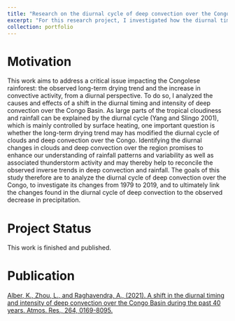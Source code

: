 ```yaml
---
title: "Research on the diurnal cycle of deep convection over the Congo"
excerpt: "For this research project, I investigated how the diurnal timing and intensity of deep convection has shifted during the past 40 years, using GridSat-B1 and MODIS satellite and ERA5 reanalysis data. I further analyzed how the changes in the diurnal cycle of convection might be related to the drying trend observed over the region. <br/><img src='/images/Fig_10.png'>"
collection: portfolio
---
```


Motivation
====

This work aims to address a critical issue impacting the Congolese rainforest: the observed long-term drying trend and the increase in convective activity, from a diurnal perspective.
To do so, I analyzed the causes and effects of a shift in the diurnal timing and intensity of deep convection over the Congo Basin. As large parts of the tropical cloudiness and rainfall can be explained by the diurnal cycle (Yang and Slingo 2001), 
which is mainly controlled by surface heating, one important question is whether the long-term drying trend may has modified the diurnal cycle of clouds and deep convection over the Congo. 
Identifying the diurnal changes in clouds and deep convection over the region promises to enhance our understanding of rainfall patterns and variability as well as associated thunderstorm activity and may thereby help to reconcile the observed inverse trends in deep convection and rainfall. 
The goals of this study therefore are to analyze the diurnal cycle of deep convection over the Congo, to investigate its changes from 1979 to 2019, and to ultimately link the changes found in the diurnal cycle of deep convection to the observed decrease in precipitation.

Project Status
====

This work is finished and published.

Publication
====

[Alber, K., Zhou, L., and Raghavendra, A., (2021). A shift in the diurnal timing and intensity of deep convection over the Congo Basin during the past 40 years. Atmos. Res., 264, 0169-8095.](https://kathrinalber.github.io/publication/2021-09-25-paper-title-number-2)
